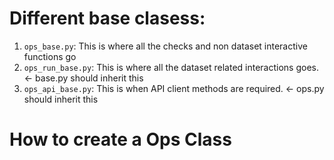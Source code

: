 # Different base clasess:
1. `ops_base.py`: This is where all the checks and non dataset interactive functions go
2. `ops_run_base.py`: This is where all the dataset related interactions goes. <- base.py should inherit this
3. `ops_api_base.py`: This is when API client methods are required. <- ops.py should inherit this

# How to create a Ops Class

